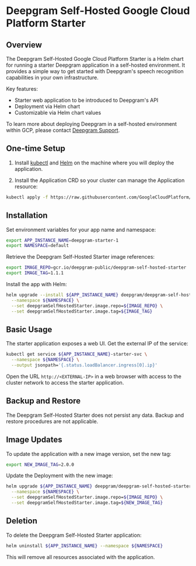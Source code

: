 # Deepgram Self-Hosted Google Cloud Platform Starter

## Overview

The Deepgram Self-Hosted Google Cloud Platform Starter is a Helm chart for running a starter Deepgram application in a self-hosted environment. It provides a simple way to get started with Deepgram's speech recognition capabilities in your own infrastructure. 

Key features:
- Starter web application to be introduced to Deepgram's API
- Deployment via Helm chart
- Customizable via Helm chart values

To learn more about deploying Deepgram in a self-hosted environment within GCP, please contact [Deepgram Support](https://deepgram.com/contact-us/).

## One-time Setup 

1. Install [kubectl](https://kubernetes.io/docs/tasks/tools/) and [Helm](https://helm.sh/docs/intro/install/) on the machine where you will deploy the application.

2. Install the Application CRD so your cluster can manage the Application resource:

```bash
kubectl apply -f https://raw.githubusercontent.com/GoogleCloudPlatform/marketplace-k8s-app-tools/master/crd/app-crd.yaml
```

## Installation

Set environment variables for your app name and namespace:

```bash
export APP_INSTANCE_NAME=deepgram-starter-1
export NAMESPACE=default
```

Retrieve the Deepgram Self-Hosted Starter image references:

```bash
export IMAGE_REPO=gcr.io/deepgram-public/deepgram-self-hosted-starter
export IMAGE_TAG=1.1.1
```

Install the app with Helm:

```bash
helm upgrade --install ${APP_INSTANCE_NAME} deepgram/deepgram-self-hosted-starter \
  --namespace ${NAMESPACE} \
  --set deepgramSelfHostedStarter.image.repo=${IMAGE_REPO} \
  --set deepgramSelfHostedStarter.image.tag=${IMAGE_TAG}
```

## Basic Usage

The starter application exposes a web UI. Get the external IP of the service:

```bash
kubectl get service ${APP_INSTANCE_NAME}-starter-svc \
  --namespace ${NAMESPACE} \
  --output jsonpath='{.status.loadBalancer.ingress[0].ip}'
```

Open the URL `http://<EXTERNAL-IP>` in a web browser with access to the cluster network to access the starter application.

## Backup and Restore

The Deepgram Self-Hosted Starter does not persist any data. Backup and restore procedures are not applicable.

## Image Updates

To update the application with a new image version, set the new tag:

```bash
export NEW_IMAGE_TAG=2.0.0
```

Update the Deployment with the new image:

```bash 
helm upgrade ${APP_INSTANCE_NAME} deepgram/deepgram-self-hosted-starter \
  --namespace ${NAMESPACE} \
  --set deepgramSelfHostedStarter.image.repo=${IMAGE_REPO} \
  --set deepgramSelfHostedStarter.image.tag=${NEW_IMAGE_TAG}
```

## Deletion

To delete the Deepgram Self-Hosted Starter application:

```bash
helm uninstall ${APP_INSTANCE_NAME} --namespace ${NAMESPACE}
```

This will remove all resources associated with the application.
